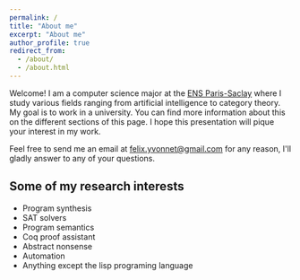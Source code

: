 ```yaml
---
permalink: /
title: "About me"
excerpt: "About me"
author_profile: true
redirect_from: 
  - /about/
  - /about.html
---
```


Welcome! I am a computer science major at the [ENS Paris-Saclay](https://ens-paris-saclay.fr/en) where I study various fields ranging from artificial intelligence to category theory. My goal is to work in a university. You can find more information about this on the different sections of this page. I hope this presentation will pique your interest in my work.

Feel free to send me an email at [felix.yvonnet@gmail.com](mailto:felix.yvonnet@gmail.com) for any reason, I'll gladly answer to any of your questions.


Some of my research interests
------
- Program synthesis
- SAT solvers
- Program semantics
- Coq proof assistant
- Abstract nonsense
- Automation
- Anything except the lisp programing language
